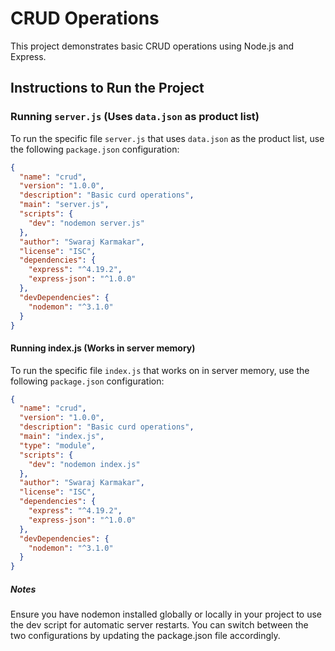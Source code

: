 # CRUD Operations

This project demonstrates basic CRUD operations using Node.js and Express.

## Instructions to Run the Project

### Running `server.js` (Uses `data.json` as product list)

To run the specific file `server.js` that uses `data.json` as the product list, use the following `package.json` configuration:

```json
{
  "name": "crud",
  "version": "1.0.0",
  "description": "Basic curd operations",
  "main": "server.js",
  "scripts": {
    "dev": "nodemon server.js"
  },
  "author": "Swaraj Karmakar",
  "license": "ISC",
  "dependencies": {
    "express": "^4.19.2",
    "express-json": "^1.0.0"
  },
  "devDependencies": {
    "nodemon": "^3.1.0"
  }
}
```

#### Running index.js (Works in server memory)

To run the specific file `index.js` that works on in server memory, use the following `package.json` configuration:

```json
{
  "name": "crud",
  "version": "1.0.0",
  "description": "Basic curd operations",
  "main": "index.js",
  "type": "module",
  "scripts": {
    "dev": "nodemon index.js"
  },
  "author": "Swaraj Karmakar",
  "license": "ISC",
  "dependencies": {
    "express": "^4.19.2",
    "express-json": "^1.0.0"
  },
  "devDependencies": {
    "nodemon": "^3.1.0"
  }
}
```

##### Notes

Ensure you have nodemon installed globally or locally in your project to use the dev script for automatic server restarts.
You can switch between the two configurations by updating the package.json file accordingly.
